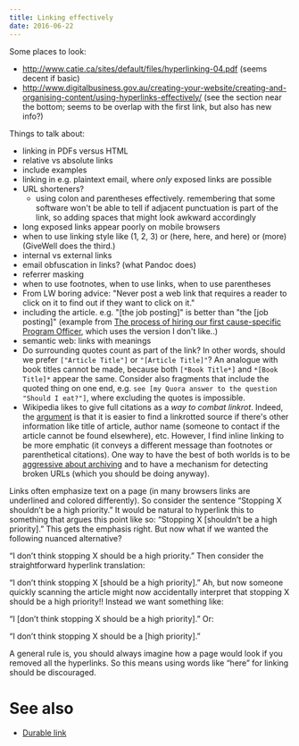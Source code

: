 ```yaml
---
title: Linking effectively
date: 2016-06-22
---
```


Some places to look:

- <http://www.catie.ca/sites/default/files/hyperlinking-04.pdf> (seems decent if basic)
- <http://www.digitalbusiness.gov.au/creating-your-website/creating-and-organising-content/using-hyperlinks-effectively/> (see the section near the bottom; seems to be overlap with the first link, but also has new info?)

Things to talk about:

- linking in PDFs versus HTML
- relative vs absolute links
- include examples
- linking in e.g. plaintext email, where *only* exposed links are possible
- URL shorteners?
    - using colon and parentheses effectively. remembering that some
      software won't be able to tell if adjacent punctuation is part of
      the link, so adding spaces that might look awkward accordingly
- long exposed links appear poorly on mobile browsers
- when to use linking style like (1, 2, 3) or (here, here, and here) or (more) (GiveWell does the third.)
- internal vs external links
- email obfuscation in links? (what Pandoc does)
- referrer masking
- when to use footnotes, when to use links, when to use parentheses
- From LW boring advice: "Never post a web link that requires a reader to click on it to find out if they want to click on it."
- including the article. e.g. "\[the job posting\]" is better than "the \[job posting\]" (example from [The process of hiring our first cause-specific Program Officer](http://blog.givewell.org/2015/09/03/the-process-of-hiring-our-first-cause-specific-program-officer/), which uses the version I don't like..)
- semantic web: links with meanings
- Do surrounding quotes count as part of the link?
In other words, should we prefer `["Article Title"]` or `"[Article Title]"`?
An analogue with book titles cannot be made, because both `[*Book Title*]` and `*[Book Title]*` appear the same.
Consider also fragments that include the quoted thing on one end, e.g. `see [my Quora answer to the question "Should I eat?"]`, where excluding the quotes is impossible.
- Wikipedia likes to give full citations as a *way to combat linkrot*.
Indeed, the [argument](https://en.wikipedia.org/wiki/Wikipedia:Citing_sources#Handling_links_in_citations) is that it is easier to find a linkrotted source if there's other information like title of article, author name (someone to contact if the article cannot be found elsewhere), etc.
However, I find inline linking to be more emphatic (it conveys a different message than footnotes or parenthetical citations).
One way to have the best of both worlds is to be [aggressive about archiving](digital-preservation) and to have a mechanism for detecting broken URLs (which you should be doing anyway).

Links often emphasize text on a page (in many browsers links are underlined and colored differently). So consider the sentence “Stopping
X shouldn’t be a high priority.” It would be natural to hyperlink this
to something that argues this point like so: “Stopping X [shouldn’t be a
high priority].” This gets the emphasis right. But now what if we wanted
the following nuanced alternative?

“I don’t think stopping X should be a high priority.” Then consider the
straightforward hyperlink translation:

“I don’t think stopping X [should be a high priority].” Ah, but now
someone quickly scanning the article might now accidentally interpret
that stopping X should be a high priority!! Instead we want something
like:

“I [don’t think stopping X should be a high priority].” Or:

“I don’t think stopping X should be a [high priority].”

A general rule is, you should always imagine how a page would look if you
removed all the hyperlinks. So this means using words like “here” for
linking should be discouraged.

# See also

- [Durable link]()

